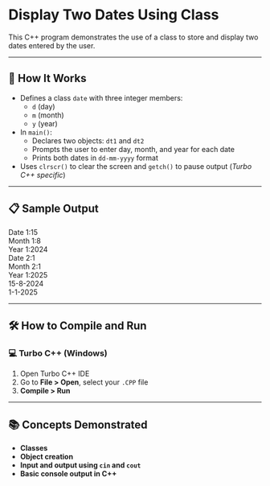 # Display Two Dates Using Class

This C++ program demonstrates the use of a class to store and display two dates entered by the user.

---

## 🚀 How It Works

- Defines a class `date` with three integer members:
  - `d` (day)
  - `m` (month)
  - `y` (year)
- In `main()`:
  - Declares two objects: `dt1` and `dt2`
  - Prompts the user to enter day, month, and year for each date
  - Prints both dates in `dd-mm-yyyy` format
- Uses `clrscr()` to clear the screen and `getch()` to pause output (*Turbo C++ specific*)

---

## 📋 Sample Output

Date 1:15  
Month 1:8  
Year 1:2024  
Date 2:1  
Month 2:1  
Year 1:2025  
15-8-2024  
1-1-2025

---

## 🛠️ How to Compile and Run

### 💻 Turbo C++ (Windows)

1. Open Turbo C++ IDE  
2. Go to **File > Open**, select your `.CPP` file  
3. **Compile > Run**

---

## 📚 Concepts Demonstrated
- **Classes**
- **Object creation**
- **Input and output using `cin` and `cout`**
- **Basic console output in C++**
